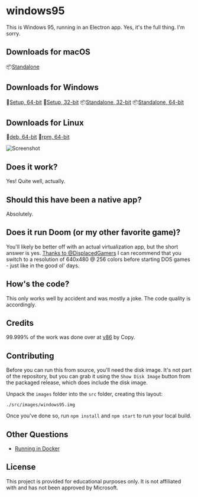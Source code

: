 # windows95

This is Windows 95, running in an Electron app. Yes, it's the full thing. I'm sorry.

## Downloads for macOS
📦[Standalone](https://github.com/felixrieseberg/windows95/releases/download/v1.3.0/windows95-macos-1.3.0.zip)

## Downloads for Windows
💽[Setup, 64-bit](https://github.com/felixrieseberg/windows95/releases/download/v1.3.0/windows95-win32-1.3.0-setup-x64.exe)
💽[Setup, 32-bit](https://github.com/felixrieseberg/windows95/releases/download/v1.3.0/windows95-win32-1.3.0-setup-ia32.exe)
📦[Standalone, 32-bit](https://github.com/felixrieseberg/windows95/releases/download/v1.3.0/windows95-win32-1.3.0-standalone-ia32.zip)
📦[Standalone, 64-bit](https://github.com/felixrieseberg/windows95/releases/download/v1.3.0/windows95-win32-1.3.0-standalone-x64.zip)

## Downloads for Linux
💽[deb, 64-bit](https://github.com/felixrieseberg/windows95/releases/download/v1.3.0/windows95-linux_1.3.0_amd64.deb)
💽[rpm, 64-bit](https://github.com/felixrieseberg/windows95/releases/download/v1.3.0/windows95-linux-1.3.0.x86_64.rpm)

![Screenshot](https://user-images.githubusercontent.com/1426799/44532591-4ceb3680-a6a8-11e8-8c2c-bc29f3bfdef7.png)

## Does it work?
Yes! Quite well, actually.

## Should this have been a native app?
Absolutely.

## Does it run Doom (or my other favorite game)?
You'll likely be better off with an actual virtualization app, but the short answer is yes. [Thanks to
@DisplacedGamers](https://youtu.be/xDXqmdFxofM) I can recommend that you switch to a resolution of
640x480 @ 256 colors before starting DOS games - just like in the good ol' days.

## How's the code?
This only works well by accident and was mostly a joke. The code quality is accordingly.

## Credits

99.999% of the work was done over at [v86](https://github.com/copy/v86/) by Copy.

## Contributing

Before you can run this from source, you'll need the disk image. It's not part of the
repository, but you can grab it using the `Show Disk Image` button from the packaged
release, which does include the disk image.

Unpack the `images` folder into the `src` folder, creating this layout:

```
./src/images/windows95.img
```

Once you've done so, run `npm install` and `npm start` to run your local build.

## Other Questions

 * [Running in Docker](./docs/docker-instructions.md)

## License

This project is provided for educational purposes only. It is not affiliated with and has
not been approved by Microsoft.
